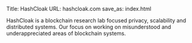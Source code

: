 Title: HashCloak
URL: hashcloak.com
save_as: index.html

HashCloak is a blockchain research lab focused privacy, scalability and distributed systems. Our focus on working on misunderstood and underappreciated areas of blockchain systems.
